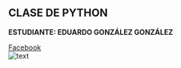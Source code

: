 ## CLASE DE PYTHON
**ESTUDIANTE: EDUARDO GONZÁLEZ GONZÁLEZ**

[Facebook](https://www.facebook.com/gonedustx/)\
![text](https://i.pinimg.com/736x/81/01/a4/8101a432ae9f1f92cb7aa0d87cec54de.jpg)
